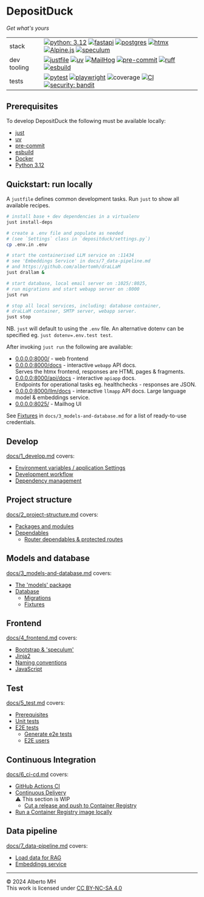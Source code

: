<!-- markdownlint-disable MD033 -->
# DepositDuck

_Get what's yours_ <!-- markdownlint-disable-line MD036 -->

|              |   |
|--------------|---|
| stack        | [![python: 3.12](https://img.shields.io/badge/3.12-4584b6?logo=python&logoColor=ffde57)](https://docs.python.org/3.12/whatsnew/3.12.html) [![fastapi](https://img.shields.io/badge/FastAPI-009688?logo=fastapi&logoColor=white)](https://github.com/tiangolo/fastapi) [![postgres](https://img.shields.io/badge/Postgres-4169E1?logo=postgresql&logoColor=white)](https://github.com/tiangolo/fastapi) [![htmx](https://img.shields.io/badge/htmx-white?logo=htmx&logoColor=3366CC)](https://github.com/bigskysoftware/htmx) [![Alpine.js](https://img.shields.io/badge/Alpine.js-2D3442?logo=alpinedotjs&logoColor=#8BC0D0)](https://alpinejs.dev/) [![speculum](https://img.shields.io/badge/speculum-9f71ff?logo=apache&logoColor=ffffff)](https://github.com/albertomh/speculum/) <tr></tr> |
| dev tooling  | [![justfile](https://img.shields.io/badge/🤖_justfile-EFF1F3)](https://github.com/casey/just) [![uv](https://img.shields.io/endpoint?url=https://raw.githubusercontent.com/astral-sh/uv/main/assets/badge/v0.json&labelColor=261230&color=de60e9)](https://github.com/astral-sh/uv) [![MailHog](https://img.shields.io/badge/🐽_MailHog-952225)](https://github.com/mailhog/MailHog) [![pre-commit](https://img.shields.io/badge/pre--commit-FAB040?logo=pre-commit&logoColor=1f2d23)](https://github.com/pre-commit/pre-commit) [![ruff](https://img.shields.io/endpoint?url=https://raw.githubusercontent.com/astral-sh/ruff/main/assets/badge/v2.json&labelColor=261230&color=d8ff64)](https://github.com/astral-sh/ruff) [![esbuild](https://img.shields.io/badge/esbuild-FFCF00?logo=esbuild&logoColor=000000)](https://esbuild.github.io/) <tr></tr> |
| tests        | [![pytest](https://img.shields.io/badge/pytest-0A9EDC?logo=pytest&logoColor=white)](https://github.com/pytest-dev/pytest) [![playwright](https://img.shields.io/badge/playwright-2ead34?logo=playwright&logoColor=e2584c)](https://playwright.dev/docs/intro) ![coverage](https://img.shields.io/badge/coverage-81%25-EADF6C?labelColor=2b3036) [![CI](https://github.com/albertomh/DepositDuck/actions/workflows/ci.yaml/badge.svg)](https://github.com/albertomh/DepositDuck/actions/workflows/ci.yaml) [![security: bandit](https://img.shields.io/badge/security-bandit-yellow.svg)](https://github.com/PyCQA/bandit) <tr></tr> |

## Prerequisites

To develop DepositDuck the following must be available locally:

- [just](https://github.com/casey/just)
- [uv](https://github.com/astral-sh/uv)
- [pre-commit](https://pre-commit.com/)
- [esbuild](https://formulae.brew.sh/formula/esbuild)
- [Docker](https://docs.docker.com/)
- [Python 3.12](https://docs.python.org/3/whatsnew/3.12.html)

## Quickstart: run locally

A `justfile` defines common development tasks. Run `just` to show all available recipes.

```sh
# install base + dev dependencies in a virtualenv
just install-deps

# create a .env file and populate as needed
# (see `Settings` class in `depositduck/settings.py`)
cp .env.in .env

# start the containerised LLM service on :11434
# see 'Embeddings Service' in docs/7_data-pipeline.md
# and https://github.com/albertomh/draLLaM
just drallam &

# start database, local email server on :1025/:8025,
# run migrations and start webapp server on :8000
just run

# stop all local services, including: database container,
# draLLaM container, SMTP server, webapp server.
just stop
```

NB. `just` will default to using the `.env` file. An alternative dotenv can be specified
eg. `just dotenv=.env.test test`.

After invoking `just run` the following are available:

- [0.0.0.0:8000/](http://0.0.0.0:8000/) - web frontend
- [0.0.0.0:8000/docs](http://0.0.0.0:8000/docs) - interactive `webapp` API docs.  
  Serves the htmx frontend, responses are HTML pages & fragments.
- [0.0.0.0:8000/api/docs](http://0.0.0.0:8000/api/docs) - interactive `apiapp` docs.  
  Endpoints for operational tasks eg. healthchecks - responses are JSON.
- [0.0.0.0:8000/llm/docs](http://0.0.0.0:8000/llm/docs) - interactive `llmapp` API docs.
  Large language model & embeddings service.
- [0.0.0.0:8025/](http://0.0.0.0:8025/) - Mailhog UI

See [Fixtures](docs/3_models-and-database.md#fixtures) in `docs/3_models-and-database.md`
for a list of ready-to-use credentials.

## Develop

[docs/1_develop.md](docs/1_develop.md) covers:

- [Environment variables / application Settings](docs/1_develop.md#environment-variables--application-settings)
- [Development workflow](docs/1_develop.md#development-workflow)
- [Dependency management](docs/1_develop.md#dependency-management)

## Project structure

[docs/2_project-structure.md](docs/2_project-structure.md) covers:

- [Packages and modules](docs/2_project-structure.md#packages-and-modules)
- [Dependables](docs/2_project-structure.md#dependables)
  - [Router dependables & protected routes](docs/2_project-structure.md#router-dependables--protected-routes)

## Models and database

[docs/3_models-and-database.md](docs/3_models-and-database.md) covers:

- [The 'models' package](docs/3_models-and-database.md#the-models-package)
- [Database](docs/3_models-and-database.md#database)
  - [Migrations](docs/3_models-and-database.md#migrations)
  - [Fixtures](docs/3_models-and-database.md#fixtures)

## Frontend

[docs/4_frontend.md](docs/4_frontend.md) covers:

- [Bootstrap & 'speculum'](docs/4_frontend.md#bootstrap--speculum)
- [Jinja2](docs/4_frontend.md#jinja2)
- [Naming conventions](docs/4_frontend.md#naming-conventions)
- [JavaScript](docs/4_frontend.md#javascript)

## Test

[docs/5_test.md](docs/5_test.md) covers:

- [Prerequisites](docs/5_test.md#prerequisites)
- [Unit tests](docs/5_test.md#unit-tests)
- [E2E tests](docs/5_test.md#e2e-tests)
  - [Generate e2e tests](docs/5_test.md#generate-e2e-tests)
  - [E2E users](docs/5_test.md#e2e-users)

## Continuous Integration

[docs/6_ci-cd.md](docs/6_ci-cd.md) covers:

- [GitHub Actions CI](docs/6_ci-cd.md#github-actions-ci)
- [Continuous Delivery](docs/6_ci-cd.md#continuous-delivery)  
  ⚠️ This section is WIP
  - [Cut a release and push to Container Registry](docs/6_ci-cd.md#cut-a-release-and-push-to-container-registry)
- [Run a Container Registry image locally](docs/6_ci-cd.md#run-a-container-registry-image-locally)

## Data pipeline

[docs/7_data-pipeline.md](docs/7_data-pipeline.md) covers:

- [Load data for RAG](docs/7_data-pipeline.md#load-data-for-rag)
- [Embeddings service](docs/7_data-pipeline.md#embeddings-service)

---

&copy; 2024 Alberto MH  
This work is licensed under [CC BY-NC-SA 4.0](https://creativecommons.org/licenses/by-nc-sa/4.0/)
